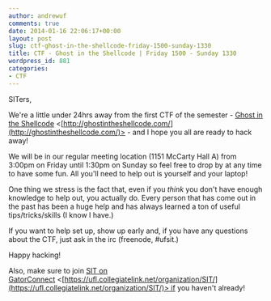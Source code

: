 ```yaml
---
author: andrewuf
comments: true
date: 2014-01-16 22:06:17+00:00
layout: post
slug: ctf-ghost-in-the-shellcode-friday-1500-sunday-1330
title: CTF - Ghost in the Shellcode | Friday 1500 - Sunday 1330
wordpress_id: 881
categories:
- CTF
---
```


SITers,







We're a little under 24hrs away from the first CTF of the semester - [Ghost in the Shellcode](http://ghostintheshellcode.com/) <[http://ghostintheshellcode.com/](http://ghostintheshellcode.com/)> - and I hope you all are ready to hack away!







We will be in our regular meeting location (1151 McCarty Hall A) from 3:00pm on Friday until 1:30pm on Sunday so feel free to drop by at any time to have some fun. All you'll need to help out is yourself and your laptop!







One thing we stress is the fact that, even if you *think* you don't have enough knowledge to help out, you actually do. Every person that has come out in the past has been a huge help and has always learned a ton of useful tips/tricks/skills (I know I have.)







If you want to help set up, show up early and, if you have any questions about the CTF, just ask in the irc (freenode, #ufsit.)







Happy hacking!







Also, make sure to join [SIT on GatorConnect](https://ufl.collegiatelink.net/organization/SIT/) <[https://ufl.collegiatelink.net/organization/SIT/](https://ufl.collegiatelink.net/organization/SIT/)> if you haven't already!
